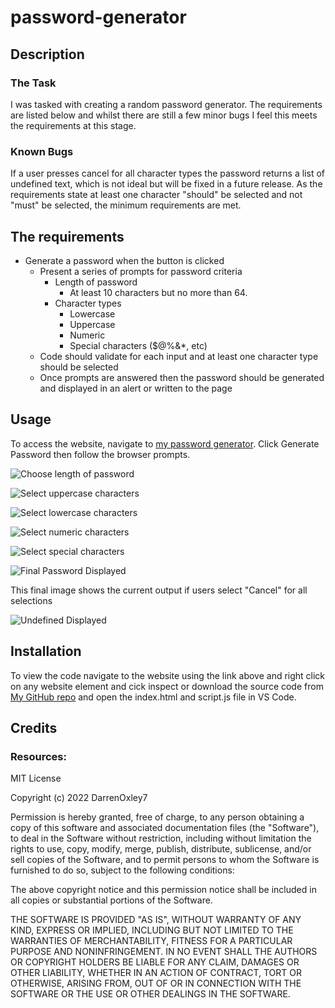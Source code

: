 # password-generator

## Description

### The Task

I was tasked with creating a random password generator. The requirements are listed below and whilst there are still a few minor bugs I feel this meets the requirements at this stage. 

### Known Bugs

If a user presses cancel for all character types the password returns a list of undefined text, which is not ideal but will be fixed in a future release. As the requirements state at least one character "should" be selected and not "must" be selected, the minimum requirements are met.

## The requirements

* Generate a password when the button is clicked
  * Present a series of prompts for password criteria
    * Length of password
      * At least 10 characters but no more than 64.
    * Character types
      * Lowercase
      * Uppercase
      * Numeric
      * Special characters ($@%&*, etc)
  * Code should validate for each input and at least one character type should be selected
  * Once prompts are answered then the password should be generated and displayed in an alert or written to the page

## Usage

To access the website, navigate to [my password generator](https://darrenoxley7.github.io/password-generator). Click Generate Password then follow the browser prompts.

![Choose length of password](./assets/images/pw_gen_1.png)

![Select uppercase characters](./assets/images/pw_gen_2.png)

![Select lowercase characters](./assets/images/pw_gen_3.png)

![Select numeric characters](./assets/images/pw_gen_4.png)

![Select special characters](./assets/images/pw_gen_5.png)

![Final Password Displayed](./assets/images/pw_gen_6.png)


This final image shows the current output if users select "Cancel" for all selections


![Undefined Displayed](./assets/images/pw_gen_7.png)


## Installation

To view the code navigate to the website using the link above and right click on any website element and cick inspect or download the source code from [My GitHub repo](https://github.com/DarrenOxley7/password-generator.git) and open the index.html and script.js file in VS Code.

## Credits


### Resources:


MIT License

Copyright (c) 2022 DarrenOxley7

Permission is hereby granted, free of charge, to any person obtaining a copy
of this software and associated documentation files (the "Software"), to deal
in the Software without restriction, including without limitation the rights
to use, copy, modify, merge, publish, distribute, sublicense, and/or sell
copies of the Software, and to permit persons to whom the Software is
furnished to do so, subject to the following conditions:

The above copyright notice and this permission notice shall be included in all
copies or substantial portions of the Software.

THE SOFTWARE IS PROVIDED "AS IS", WITHOUT WARRANTY OF ANY KIND, EXPRESS OR
IMPLIED, INCLUDING BUT NOT LIMITED TO THE WARRANTIES OF MERCHANTABILITY,
FITNESS FOR A PARTICULAR PURPOSE AND NONINFRINGEMENT. IN NO EVENT SHALL THE
AUTHORS OR COPYRIGHT HOLDERS BE LIABLE FOR ANY CLAIM, DAMAGES OR OTHER
LIABILITY, WHETHER IN AN ACTION OF CONTRACT, TORT OR OTHERWISE, ARISING FROM,
OUT OF OR IN CONNECTION WITH THE SOFTWARE OR THE USE OR OTHER DEALINGS IN THE
SOFTWARE.